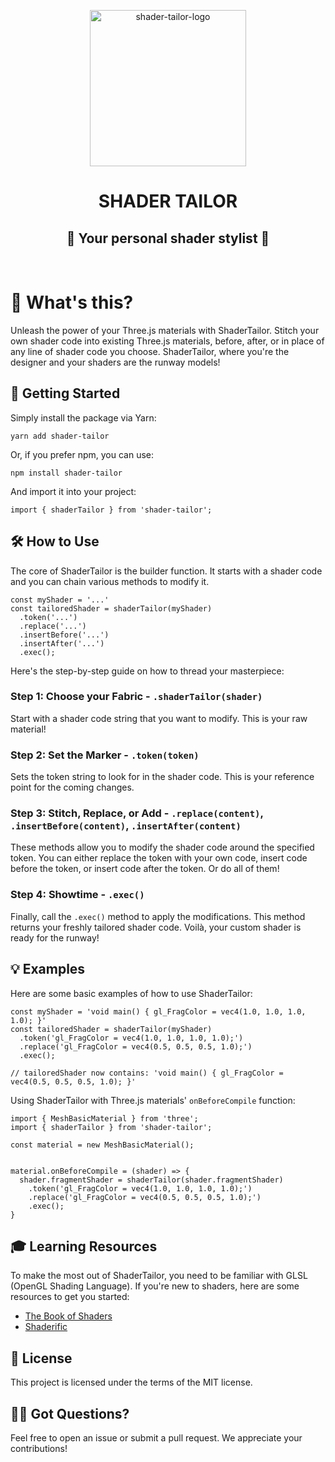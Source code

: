 <p align="center">
  <img alt='shader-tailor-logo' src='https://github-production-user-asset-6210df.s3.amazonaws.com/14088342/245753040-bd0fc164-1d2b-4410-a984-4adad3e54fb5.png?X-Amz-Algorithm=AWS4-HMAC-SHA256&X-Amz-Credential=AKIAIWNJYAX4CSVEH53A%2F20230614%2Fus-east-1%2Fs3%2Faws4_request&X-Amz-Date=20230614T095956Z&X-Amz-Expires=300&X-Amz-Signature=638b65c95504c209ffd8652074ca19de97de953602286a1fb441fb55aed2b125&X-Amz-SignedHeaders=host&actor_id=14088342&key_id=0&repo_id=651415685' width='250'/>
  <h1 align="center">SHADER TAILOR</h1>
  <h2 align="center">💅 Your personal shader stylist 💅</h2>
</div>

<br>

# 🧵 What's this?

Unleash the power of your Three.js materials with ShaderTailor. Stitch your own shader code into existing Three.js materials, before, after, or in place of any line of shader code you choose. ShaderTailor, where you're the designer and your shaders are the runway models!

## 🚀 Getting Started

Simply install the package via Yarn:

`yarn add shader-tailor`

Or, if you prefer npm, you can use:

`npm install shader-tailor`

And import it into your project:

`import { shaderTailor } from 'shader-tailor';`

## 🛠️ How to Use

The core of ShaderTailor is the builder function. It starts with a shader code and you can chain various methods to modify it.

```
const myShader = '...'
const tailoredShader = shaderTailor(myShader)
  .token('...')
  .replace('...')
  .insertBefore('...')
  .insertAfter('...')
  .exec();
```

Here's the step-by-step guide on how to thread your masterpiece:

### Step 1: Choose your Fabric - `.shaderTailor(shader)`

Start with a shader code string that you want to modify. This is your raw material!

### Step 2: Set the Marker - `.token(token)`

Sets the token string to look for in the shader code. This is your reference point for the coming changes.

### Step 3: Stitch, Replace, or Add - `.replace(content)`, `.insertBefore(content)`, `.insertAfter(content)`

These methods allow you to modify the shader code around the specified token. You can either replace the token with your own code, insert code before the token, or insert code after the token. Or do all of them!

### Step 4: Showtime - `.exec()`

Finally, call the `.exec()` method to apply the modifications. This method returns your freshly tailored shader code. Voilà, your custom shader is ready for the runway!

## 💡 Examples

Here are some basic examples of how to use ShaderTailor:

```
const myShader = 'void main() { gl_FragColor = vec4(1.0, 1.0, 1.0, 1.0); }'
const tailoredShader = shaderTailor(myShader)
  .token('gl_FragColor = vec4(1.0, 1.0, 1.0, 1.0);')
  .replace('gl_FragColor = vec4(0.5, 0.5, 0.5, 1.0);')
  .exec();

// tailoredShader now contains: 'void main() { gl_FragColor = vec4(0.5, 0.5, 0.5, 1.0); }'

```

Using ShaderTailor with Three.js materials' `onBeforeCompile` function:

```
import { MeshBasicMaterial } from 'three';
import { shaderTailor } from 'shader-tailor';

const material = new MeshBasicMaterial();


material.onBeforeCompile = (shader) => {
  shader.fragmentShader = shaderTailor(shader.fragmentShader)
    .token('gl_FragColor = vec4(1.0, 1.0, 1.0, 1.0);')
    .replace('gl_FragColor = vec4(0.5, 0.5, 0.5, 1.0);')
    .exec();
}
```

## 🎓 Learning Resources

To make the most out of ShaderTailor, you need to be familiar with GLSL (OpenGL Shading Language). If you're new to shaders, here are some resources to get you started:

- [The Book of Shaders](https://thebookofshaders.com/)
- [Shaderific](http://www.shaderific.com/glsl-tutorials/)

## 📖 License

This project is licensed under the terms of the MIT license.

## 🙋‍♂️ Got Questions?

Feel free to open an issue or submit a pull request. We appreciate your contributions!
